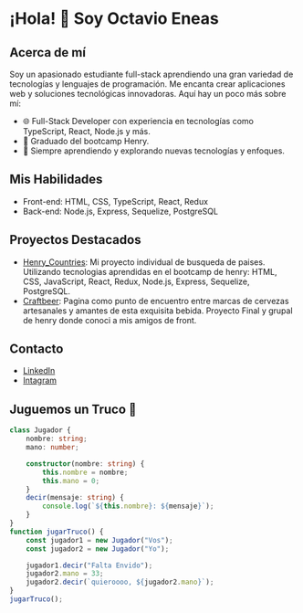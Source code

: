 # ¡Hola! 👋 Soy Octavio Eneas

## Acerca de mí

Soy un apasionado estudiante full-stack aprendiendo una gran variedad de tecnologías y lenguajes de programación. 
Me encanta crear aplicaciones web y soluciones tecnológicas innovadoras. Aquí hay un poco más sobre mí:

- 🌐 Full-Stack Developer con experiencia en tecnologías como TypeScript, React, Node.js y más.
- 💛 Graduado del bootcamp Henry.
- 🚀 Siempre aprendiendo y explorando nuevas tecnologías y enfoques.

## Mis Habilidades

- Front-end: HTML, CSS, TypeScript, React, Redux
- Back-end: Node.js, Express, Sequelize, PostgreSQL

## Proyectos Destacados

- [Henry_Countries](https://github.com/OctavioLavarello/Countries_Lavarello): Mi proyecto individual de busqueda de paises. Utilizando tecnologias aprendidas en el bootcamp de henry: HTML, CSS, JavaScript, React, Redux, Node.js, Express, Sequelize, PostgreSQL. 
- [Craftbeer](https://github.com/OctavioLavarello/CraftBeer): Pagina como punto de encuentro entre marcas de cervezas artesanales y amantes de esta exquisita bebida. Proyecto Final y grupal de henry donde conoci a mis amigos de front.

## Contacto

- [LinkedIn](https://www.linkedin.com/in/octavio-lavarello-175342271/)
- [Intagram](https://www.instagram.com/octavio_lavarello/)

## Juguemos un Truco 🧉

```ts
class Jugador {
    nombre: string;
    mano: number;

    constructor(nombre: string) {
        this.nombre = nombre;
        this.mano = 0;
    }
    decir(mensaje: string) {
        console.log(`${this.nombre}: ${mensaje}`);
    }
}
function jugarTruco() {
    const jugador1 = new Jugador("Vos");
    const jugador2 = new Jugador("Yo");

    jugador1.decir("Falta Envido");
    jugador2.mano = 33;
    jugador2.decir(`quieroooo, ${jugador2.mano}`);
}
jugarTruco();
